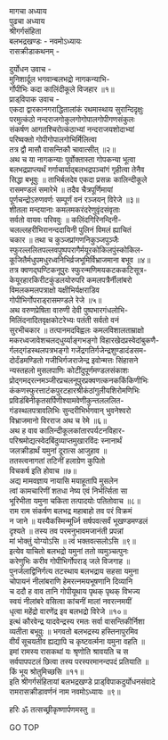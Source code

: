 मागचा अध्याय  
पुढचा अध्याय  
श्रीगर्गसंहिता  
बलभद्रखण्डः - नवमोऽध्यायः  
रासक्रीडाकथनम् -  
  
दुर्योधन उवाच -  
मुनिशार्दूल भगवान्बलभद्रो नागकन्याभि-  
र्गोपीभिः कदा कालिंदीकूले विजहार ॥१॥  
प्राड्‌विपाक उवाच -  
एकदा द्वारकानगराद्धितालांकं रथमास्थाय सुरान्दिदृक्षुः  
परमुत्कंठो नन्दराजगोकुलगोगोपालगोपीगणसंकुलः  
संकर्षण आगतश्चिरोत्कंठाभ्यां नन्दराजयशोदाभ्यां  
परिष्वक्तो गोपीगोपालगोभिर्मिलित्वा  
तत्र द्वौ मासौ वासन्तिकौ चावात्सीत् ॥२॥  
अथ च या नागकन्याः पूर्वोक्तास्ता गोपकन्या भूत्वा  
बलभद्रप्राप्त्यर्थं गर्गाचार्याद्‌बलभद्रपञ्चांगं गृहीत्वा तेनैव  
सिद्धा बभूवुः ॥ ताभिर्बलदेव एकदा प्रसन्नः कालिन्दीकूले  
रासमण्डलं समारेभे ॥ तदैव चैत्रपूर्णिमायां  
पूर्णचन्द्रोऽरुणवर्णः सम्पूर्णं वनं रञ्जयन् विरेजे ॥३॥  
शीतला मन्दयानाः कमलमकरंदरेणुवृंदसंवृताः  
सर्वतो वायवः परिववुः ॥ कलिंदगिरिनन्दिनी-  
चलल्लहरीभिरानन्ददायिनी पुलिनं विमलं ह्याचितं  
चकार ॥ तथा च कुञ्जप्रांगणनिकुञ्जपुञ्जैः  
स्फुरल्ललितपल्लवपुष्पपरागैर्मयूरकोकिलपुंस्कोकिल-  
कूजितैर्मधुपमधुरध्वनिभिर्व्रजभूमिर्विभ्राजमाना बभूव ॥४॥  
तत्र क्वणद्‌घण्टिकनूपुरः स्फुरन्मणिमयकटककटिसूत्र-  
केयूरहारकिरीटकुंडलयोरुपरि कमलपत्रैर्नीलांबरो  
विमलकमलपत्राक्षो यक्षीभिर्यक्षराडिव  
गोपीभिर्गोपराड्‌रासमण्डले रेजे ॥५॥  
अथ वरुणप्रेषिता वारुणी देवी पुष्पभारगंधलोभि-  
मिलिंदनादितवृक्षकोटरेभ्यः पतंती सर्वतो वनं  
सुरभीचकार ॥ तत्पानमदविह्वलः कमलविशालताम्राक्षो  
मकरध्वजावेशचलद्‌धुर्य्याङ्गभङ्गो विहारखेदप्रस्वेदांबुकणै-  
र्गलद्‌गंडस्थलपत्रभङ्गो गजेंद्रगतिर्गजेन्द्रशुण्डादंडसम-  
दोर्दंडमण्डितो गजीभिर्गजराजेन्द्र इवोन्मत्तः सिंहासने  
न्यस्तहलो मुसलपाणिः कोटींदुपूर्णमण्डलसंकाशः  
प्रोद्‌गमद्‌रत्‍नमञ्जीरप्रचलनूपुरप्रक्वणत्कनककिंकिणीभिः  
कंकणस्फुरत्ताटंकपुरटहारश्रीकंठांगुलीयशिरोमणिभिः  
प्रविडंबिनीकृतसर्पिणीश्यामवेणीकुन्तलललित-  
गंडस्थलपत्रावलिभिः सुन्दरीभिर्भगवान् भुवनेश्वरो  
विभ्राजमानो विरराज अथ च रेमे ॥६॥  
अथ ह वाव कालिन्दीकूलकांतारपर्यटनविहार-  
परिश्रमोद्यत्स्वेदबिंदुव्याप्तमुखारविंदः स्नानार्थं  
जलक्रीडार्थं यमुनां दूरात्स आजुहाव ॥  
ततस्त्वनागतां तटिनीं हलाग्रेण कुपितो  
विचकर्ष इति होवाच ॥७॥  
अद्य मामवज्ञाय नायासि मयाहूतापि मुसलेन  
त्वां कामचारिणीं शतधा नेष्य एवं निर्भर्त्सिता सा  
भूरिभीता यमुना चकिता तत्पादयोः पतितोवाच ॥८॥  
राम राम संकर्षण बलभद्र महाबाहो तव परं विक्रमं  
न जाने ॥ यस्यैकस्मिन्मूर्ध्नि सर्षपवत्सर्वं भूखण्डमण्डलं  
दृश्यते ॥ तस्य तव परमनुभावमजानंती प्रपन्नां  
मां भोक्तुं योग्योऽसि ॥ त्वं भक्तवत्सलोऽसि ॥९॥  
इत्येव याचितो बलभद्रो यमुनां ततो व्यमुञ्चत्पुनः  
करेणुभिः करीव गोपीभिर्गोपराड् जले विजगाह ॥  
पुनर्जलाद्विनिर्गत्य तटस्थाय बलभद्राय सहसा यमुना  
चोपायनं नीलांबराणि हेमरत्‍नमयभूषणानि दिव्यानि  
च ददौ ह वाव तानि गोपीयूथाय पृथक् पृथक् विभज्य  
स्वयं नीलांबरे वसित्वा कांचनीं मालां नवरत्‍नमयीं  
धृत्वा महेंद्रो वारणेंद्र इव बलभद्रो विरेजे ॥१०॥  
इत्थं कौरवेन्द्र यादवेन्द्रस्य रमतः सर्वा वासन्तिकीर्निशा  
व्यतीता बभूवुः ॥ भगवतो बलभद्रस्य हस्तिनापुरमिव  
वीर्यं सूचयतीव ह्यद्यापि च कृष्टवर्त्मना यमुना वहति ॥  
इमां रामस्य रासकथां यः श्रृणोति श्रावयति च स  
सर्वपापपटलं छित्वा तस्य परस्परमानन्दपदं प्रतियाति ॥  
किं भूय श्रोतुमिच्छसि ॥११॥  
इति श्रीगर्गसंहितायां बलभद्रखण्डे प्राड्‌विपाकदुर्योधनसंवादे  
रामरासक्रीडावर्णनं नाम नवमोऽध्यायः ॥९॥  
  
हरिः ॐ तत्सच्छ्रीकृष्णार्पणमस्तु ॥  
  
GO TOP
